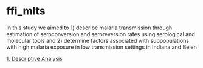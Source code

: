 # ffi_mlts

In this study we aimed to 1) describe malaria transmission through estimation of seroconversion and seroreversion rates using serological and molecular tools and 2) determine factors associated with subpopulations with high malaria exposure in low transmission settings in Indiana and Belen

[1. Descriptive Analysis](https://healthinnovation.github.io/ffi_mlts/01_descriptive_analysis.html)
